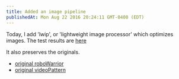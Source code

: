 ```yaml
---
title: Added an image pipeline
publishedAt: Mon Aug 22 2016 20:24:11 GMT-0400 (EDT)
---
```


Today, I add 'lwip', or 'lightweight image processor' which optimizes images. The test results are [here](/blog/8-image-pipeline-test/)

It also preserves the originals.
- [original roboWarrior](/blog/8-image-pipeline-test/orig-roboWarrior.jpg)
- [original videoPattern](/blog/8-image-pipeline-test/orig-videoPattern.jpg)

